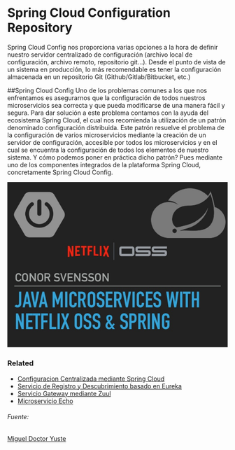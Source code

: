 # Spring Cloud Configuration Repository
Spring Cloud Config nos proporciona varias opciones a la hora de definir nuestro servidor centralizado de configuración (archivo local de configuración, archivo remoto, repositorio git…). Desde el punto de vista de un sistema en producción, lo más recomendable es tener la configuración almacenada en un repositorio Git (Github/Gitlab/Bitbucket, etc.)

##Spring Cloud Config
Uno de los problemas comunes a los que nos enfrentamos es asegurarnos que la configuración de todos nuestros microservicios sea correcta y que pueda modificarse de una manera fácil y segura.
Para dar solución a este problema contamos con la ayuda del ecosistema Spring Cloud, el cual nos recomienda la utilización de un patrón denominado configuración distribuida. Este patrón resuelve el problema de la configuración de varios microservicios mediante la creación de un servidor de configuración, accesible por todos los microservicios y en el cual se encuentra la configuración de todos los elementos de nuestro sistema. Y cómo podemos poner en práctica dicho patrón? Pues mediante uno de los componentes integrados de la plataforma Spring Cloud, concretamente Spring Cloud Config.

![alt text](https://raw.githubusercontent.com/ewatemberg/spring-cloud-configuration-repository/master/doc/img/java-microservices-with-netflix-oss-spring.jpg)

### Related
* [Configuracion Centralizada mediante Spring Cloud](https://github.com/ewatemberg/spring-cloud-configuration-server-example)
* [Servicio de Registro y Descubrimiento basado en Eureka](https://github.com/ewatemberg/eureka-discovery-server)
* [Servicio Gateway mediante Zuul](https://github.com/ewatemberg/zuul-gateway-server)
* [Microservicio Echo](https://github.com/ewatemberg/eureka-client-microservice)

###### Fuente:
[Miguel Doctor Yuste](https://medium.com/@migueldoctor/spring-cloud-series-spring-cloud-config-server-con-github-paso-a-paso-135d2b4aaf4c)